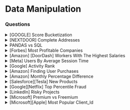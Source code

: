 # Data Manipulation

### Questions

<details>

<summary>[GOOGLE] Score Bucketization</summary>

Let’s say you’re given a list of standardized test scores from high schoolers from grades 9 to 12

Given the dataset, write code in Pandas to return the cumulative percentage of students that received scores within the buckets of <50, <75, <90, <100

Example Input:

```
|  user_id | grade | test score |
| -------- | ----- | ---------- |
| 1        | 10    | 85         |
| 2        | 10    | 60         |
| 3        | 11    | 90         |
| 4        | 10    | 30         |
| 5        | 11    | 99         |
```

Example Output:

```
| grade | test score | percentage |
| ----- | ---------- | ---------- |
| 10    | <50        | 30%        |
| 10    | <75        | 65%        |
| 10    | <90        | 96%        |
| 10    | <100       | 99%        |
| 11    | <50        | 15%        |
| 11    | <75        | 50%        |
```

**Answer**

```python
import pandas as pd
import numpy as np

df = pd.DataFrame([[1,10,85],[2,10,60],[3,11,90],[4,10,30],[5,11,99]], columns = ["user_id","grade","test score"])

df["<50"] = np.where(df["test score"]<50,1,0)
df["<75"] = np.where(df["test score"]<75,1,0)
df["<90"] = np.where(df["test score"]<90,1,0)
df["<100"] = np.where(df["test score"]<100,1,0)

df = df.groupby(["grade"])[["<50","<75","<90","<100"]].sum().reset_index()
df = df.melt(id_vars=["grade"],var_name="test score",value_name="count")

df["grp_ttl"] = df.groupby("grade")["count"].transform('max')
df["percentage"] = 100*df["count"]/df["grp_ttl"]

df = (df[["grade","test score","percentage"]].copy()).sort_values(["grade","percentage"],ascending=True)

df["percentage"] = df.percentage.astype(int).astype(str)
df["percentage"] = df["percentage"] + "%"

df.head(10)
```

</details>

<details>

<summary>[NEXTDOOR] Complete Addresses</summary>

You’re given two dataframes. One contains information about addresses and the other contains relationships between various cities and states:

df\_addresses

address

_4860 Sunset Boulevard, San Francisco, 94105 3055 Paradise Lane, Salt Lake City, 84103 682 Main Street, Detroit, 48204 9001 Cascade Road, Kansas City, 64102 5853 Leon Street, Tampa, 33605_

df\_cities

_city state Salt Lake City Utah Kansas City Missouri Detroit Michigan Tampa Florida San Francisco California_

Write a function complete\_address to create a single dataframe with complete addresses in the format of street, city, state, zipcode.

**Answer**

```python
import pandas as pd

addresses = {"address": ["4860 Sunset Boulevard, San Francisco, 94105", "3055 Paradise Lane, Salt Lake City, 84103", "682 Main Street, Detroit, 48204", "9001 Cascade Road, Kansas City, 64102", "5853 Leon Street, Tampa, 33605"]}

cities = {"city": ["Salt Lake City", "Kansas City", "Detroit", "Tampa", "San Francisco"], "state": ["Utah", "Missouri", "Michigan", "Florida", "California"]}

df_addresses = pd.DataFrame(addresses)
df_cities = pd.DataFrame(cities)


def complete_address(df_addresses,df_cities):
    temp = df_addresses['address'].str.split(", ", n = 4, expand = True)
    temp.columns = ['street','city','zip']
    temp = temp.merge(df_cities, on=["city"], how="inner")
    temp["final"] = temp[["street","city","state","zip"]].apply(lambda x: (", ").join(x), axis = 1)
    temp = temp[["final"]].copy()
    temp.columns = ["address"]
    return temp

complete_address(df_addresses,df_cities)
```

</details>

<details>

<summary>PANDAS vs SQL</summary>

Can you tell me what is approximately Windows function equivalent in Pandas?

**Answer**

Windows function in SQL brings row wise calculation capabilities. An approximate equivalent of it can be `transform` in pandas it brings row wise calculation capabilities in Python.

</details>

<details>

<summary>[Forbes] Most Profitable Companies</summary>

[Check this link to practice​.](https://platform.stratascratch.com/coding/10354-most-profitable-companies?code\_type=2)

Find the 3 most profitable companies in the entire world. Output the result along with the corresponding company name. Sort the result based on profits in descending order.

**Answer**

```python
forbes_global_2010_2014.head()
t = forbes_global_2010_2014.sort_values('profits', ascending = False)
t.head(3)
```

</details>

<details>

<summary>[Amazon] [DoorDash] Workers With The Highest Salaries</summary>

[Check this link to practice​.](https://platform.stratascratch.com/coding/10353-workers-with-the-highest-salaries?code\_type=2)

You have been asked to find the job titles of the highest-paid employees.

Your output should include the highest-paid title or multiple titles with the same salary.

**Answer**

```python
t = pd.merge(worker, title, left_on = 'worker_id', right_on = 'worker_ref_id', how='inner')
t.sort_values('salary', ascending = False, inplace = True)
t['rank'] = t['salary'].rank(method='dense', ascending= False)
t[t['rank']==1]
```

</details>

<details>

<summary>[Meta] Users By Average Session Time</summary>

[Check this link to practice​.](https://platform.stratascratch.com/coding/10352-users-by-avg-session-time?code\_type=2)

Calculate each user's average session time. A session is defined as the time difference between a page\_load and page\_exit. For simplicity, assume a user has only 1 session per day and if there are multiple of the same events on that day, consider only the latest page\_load and earliest page\_exit, with an obvious restriction that load time event should happen before exit time event . Output the user\_id and their average session time.

**Answer**

```
# Import your libraries
import pandas as pd
import numpy as np

# Start writing code
entry = facebook_web_log[facebook_web_log['action'].isin(['page_load'])].copy()
exit = facebook_web_log[facebook_web_log['action'].isin(['page_exit'])].copy()
entry['day'] = entry['timestamp'].dt.date
exit['day'] = exit['timestamp'].dt.date
entry = entry.groupby(['user_id','day'], as_index=False).max()
exit = exit.groupby(['user_id','day'], as_index=False).max()

t =pd.merge(entry, exit, on=['user_id','day'], how='inner')
t['diff'] = t['timestamp_y'] - t['timestamp_x']
t.groupby(['user_id']).apply(np.mean)
```

</details>

<details>

<summary>[Google] Activity Rank</summary>

[Check this link to practice​.](https://platform.stratascratch.com/coding/10351-activity-rank?code\_type=2)

Find the email activity rank for each user. Email activity rank is defined by the total number of emails sent. The user with the highest number of emails sent will have a rank of 1, and so on. Output the user, total emails, and their activity rank. Order records by the total emails in descending order. Sort users with the same number of emails in alphabetical order. In your rankings, return a unique value (i.e., a unique rank) even if multiple users have the same number of emails. For tie breaker use alphabetical order of the user usernames.

**Answer**

```python
import pandas as pd
import numpy as np

result = google_gmail_emails.groupby(
    ['from_user']).count().to_frame('total_emails').reset_index()
result['rank'] = result['total_emails'].rank(method='first', ascending=False)
result = result.sort_values(by=['total_emails', 'from_user'], ascending=[False, True])
```

</details>

<details>

<summary>[Amazon] Finding User Purchases</summary>

[Check this link to practice​.](https://platform.stratascratch.com/coding/10322-finding-user-purchases?code\_type=2)

Write a query that'll identify returning active users. A returning active user is a user that has made a second purchase within 7 days of any other of their purchases. Output a list of user\_ids of these returning active users.

**Answer**

```python
import pandas as pd
import numpy as np
from datetime import datetime

amazon_transactions["created_at"] = pd.to_datetime(amazon_transactions["created_at"]).dt.strftime('%m-%d-%Y')
df = amazon_transactions.sort_values(by=['user_id', 'created_at'], ascending=[True, True])
df['prev_value'] = df.groupby('user_id')['created_at'].shift()
df['days'] = (pd.to_datetime(df['created_at']) - pd.to_datetime(df['prev_value'])).dt.days
result = df[df['days'] <= 7]['user_id'].unique()

```

</details>

<details>

<summary>[Amazon] Monthly Percentage Difference</summary>

[Check this link to practice​.](https://platform.stratascratch.com/coding/10319-monthly-percentage-difference/discussion?code\_type=2)

Given a table of purchases by date, calculate the month-over-month percentage change in revenue. The output should include the year-month date (YYYY-MM) and percentage change, rounded to the 2nd decimal point, and sorted from the beginning of the year to the end of the year. The percentage change column will be populated from the 2nd month forward and can be calculated as ((this month's revenue - last month's revenue) / last month's revenue)\*100.

**Answer**

```python
# Import your libraries
import pandas as pd

# Start writing code
sf_transactions.head()
sf_transactions['created_at'] = pd.to_datetime(sf_transactions['created_at'], format='%b')

sf_transactions['year-m'] = sf_transactions['created_at'].dt.to_period('M').astype(str)

df = sf_transactions.groupby('year-m', as_index=False)['value'].sum().sort_values(by='year-m', ascending = True)
df['LM'] = df['value'].shift()
df['prcnt_change'] = (100*(df['value'] - df['LM'])/df['LM']).round(2)
df.head()
```

</details>

<details>

<summary>[Salesforce][Tesla] New Products</summary>

[Check this link to practice​.](https://platform.stratascratch.com/coding/10318-new-products?code\_type=2)

You are given a table of product launches by company by year. Write a query to count the net difference between the number of products companies launched in 2020 with the number of products companies launched in the previous year. Output the name of the companies and a net difference of net products released for 2020 compared to the previous year.

**Answer**

```
import pandas as pd
import numpy as np
from datetime import datetime

df_2020 = car_launches[car_launches['year'].astype(str) == '2020']
df_2019 = car_launches[car_launches['year'].astype(str) == '2019']
df = pd.merge(df_2020, df_2019, how='outer', on=[
    'company_name'], suffixes=['_2020', '_2019']).fillna(0)
df = df[df['product_name_2020'] != df['product_name_2019']]
df = df.groupby(['company_name']).agg(
    {'product_name_2020': 'nunique', 'product_name_2019': 'nunique'}).reset_index()
df['net_new_products'] = df['product_name_2020'] - df['product_name_2019']
result = df[['company_name', 'net_new_products']]

```

</details>

<details>

<summary>[Google][Netflix] Top Percentile Fraud</summary>

[Check this link to practice​.](https://platform.stratascratch.com/coding/10303-top-percentile-fraud?code\_type=2)

ABC Corp is a mid-sized insurer in the US and in the recent past their fraudulent claims have increased significantly for their personal auto insurance portfolio. They have developed a ML based predictive model to identify propensity of fraudulent claims. Now, they assign highly experienced claim adjusters for top 5 percentile of claims identified by the model. Your objective is to identify the top 5 percentile of claims from each state. Your output should be policy number, state, claim cost, and fraud score.

**Answer**

```python
import pandas as pd
import numpy as np

fraud_score["percentile"] = fraud_score.groupby('state')['fraud_score'].rank(pct=True)
df= fraud_score[fraud_score['percentile']>.95]
result = df[['policy_num','state','claim_cost','fraud_score']]
fraud_score.head()
```

</details>

<details>

<summary>[LinkedIn] Risky Projects</summary>

[Check this link to practice​.](https://platform.stratascratch.com/coding/10304-risky-projects?code\_type=2)

Identify projects that are at risk for going overbudget. A project is considered to be overbudget if the cost of all employees assigned to the project is greater than the budget of the project.

You'll need to prorate the cost of the employees to the duration of the project. For example, if the budget for a project that takes half a year to complete is $10K, then the total half-year salary of all employees assigned to the project should not exceed $10K. Salary is defined on a yearly basis, so be careful how to calculate salaries for the projects that last less or more than one year.

Output a list of projects that are overbudget with their project name, project budget, and prorated total employee expense (rounded to the next dollar amount).

HINT: to make it simpler, consider that all years have 365 days. You don't need to think about the leap years.

**Answer**

```python
import pandas as pd
import numpy as np
from datetime import datetime

df = pd.merge(linkedin_projects, linkedin_emp_projects, how = 'inner',left_on = ['id'], right_on=['project_id'])
df1 = pd.merge(df, linkedin_employees, how = 'inner',left_on = ['emp_id'], right_on=['id'])
df1['project_duration'] = (pd.to_datetime(df1['end_date']) - pd.to_datetime(df1['start_date'])).dt.days
df_expense = df1.groupby('title')['salary'].sum().reset_index(name='expense')
df_budget_expense = pd.merge(df1, df_expense, how = 'left',left_on = ['title'], right_on=['title'])
df_budget_expense['prorated_expense'] = np.ceil(df_budget_expense['expense']*(df_budget_expense['project_duration'])/365)
df_budget_expense['budget_diff'] = df_budget_expense['prorated_expense'] - df_budget_expense['budget']
df_over_budget = df_budget_expense[df_budget_expense["budget_diff"] > 0]
result = df_over_budget[['title','budget','prorated_expense']]
result = result.drop_duplicates().sort_values('title')

```

</details>

<details>

<summary>[Microsoft] Premium vs Freemium</summary>

[Check this link to practice​.](https://platform.stratascratch.com/coding/10300-premium-vs-freemium?code\_type=2)

Find the total number of downloads for paying and non-paying users by date. Include only records where non-paying customers have more downloads than paying customers. The output should contain 3 columns date, non-paying downloads, paying downloads.

**Answer**

```python
# Import your libraries
import pandas as pd
import numpy as np

# Start writing code
ms_acc_dimension.head()
paying_accs = (ms_acc_dimension[ms_acc_dimension['paying_customer']!='no'])['acc_id'].unique()
paying_cust = (ms_user_dimension[ms_user_dimension['acc_id'].isin(paying_accs)])['user_id'].unique()
# paying_cust
ms_download_facts['p_np'] = np.where(ms_download_facts['user_id'].isin(paying_cust), 'paying downloads', 'non-paying downloads')
ms_download_facts['date'] = ms_download_facts['date'].dt.date
ms_download_facts = ms_download_facts.groupby(['date', 'p_np'], as_index= False)['downloads'].sum()
ms_download_facts = ms_download_facts.pivot(index= 'date', columns = 'p_np', values='downloads')
ms_download_facts['date'] = ms_download_facts.index
ms_download_facts.head()

```

</details>

<details>

<summary>[Microsoft][Apple] Most Popular Client_Id</summary>

[Check this link to practice​.](https://platform.stratascratch.com/coding/2029-the-most-popular-client\_id-among-users-using-video-and-voice-calls?code\_type=2)

Select the client\_ids based on a count of the number of users who have at least 50% of their events from the following list: 'video call received', 'video call sent', 'voice call received', 'voice call sent'.

**Answer**

2 versions of the answer are given with slight difference

```python
import pandas as pd
import numpy as np

events_list = ['video call received', 'video call sent', 'voice call received', 'voice call sent']

fact_events['valid_even_count'] = np.where(fact_events['event_type'].isin(events_list), 1,0)

fact_events = fact_events.groupby(['client_id']).apply(lambda x: x['valid_even_count'].sum()/x['event_id'].count()).rename("abc").reset_index()
# rename will set a name to the column else it will be blank and reset_index will
# bring back the client_id as a column
fact_events.head()
```

```python
# Import your libraries
import pandas as pd
import numpy as np

# Start writing code

fact_events['event_cat'] = np.where(fact_events['event_type'].isin(['video call received', 'video call sent', 'voice call received', 'voice call sent']),"valid","others")
fact_events = fact_events.groupby(['user_id','event_cat'], as_index=False)['time_id'].count()
fact_events['prnct'] = fact_events.groupby(['user_id']).transform(lambda x:100*x/x.sum())
fact_events.head()
```

</details>

